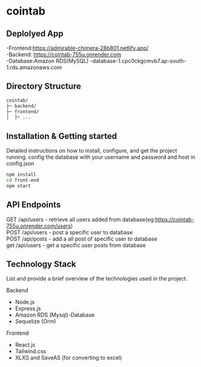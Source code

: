 # cointab



## Deplolyed App
-Frontend:https://admirable-chimera-28b801.netlify.app/ <br>
-Backend: https://cointab-755u.onrender.com <br>
-Database:Amazon RDS(MySQL) -database-1.cpc0ckgcmvb7.ap-south-1.rds.amazonaws.com

## Directory Structure
```bash
cointab/
├─ backend/
├─ frontend/
│  ├─ ...
```




## Installation & Getting started
Detailed instructions on how to install, configure, and get the project running. config the database with your username and password and host in config.json

```bash
npm install
cd front-end
npm start
```


## API Endpoints
GET /api/users - retrieve all users added from database(eg:https://cointab-755u.onrender.com/users) <br>
POST /api/users - post a specific user to database<br>
POST /api/posts - add a  all post of specific user to database <br>
get /api/users - get a specific user posts from database


## Technology Stack
List and provide a brief overview of the technologies used in the project.

  Backend
- Node.js
- Express.js
- Amazon RDS (Mysql)-Database
- Sequelize (Orm)
  
Frontend
- React.js
- Tailwind.css
- XLXS and SaveAS (for converting to excel)
